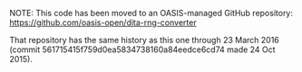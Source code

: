 

NOTE: This code has been moved to an OASIS-managed GitHub repository: https://github.com/oasis-open/dita-rng-converter

That repository has the same history as this one through 23 March 2016 (commit 561715415f759d0ea5834738160a84eedce6cd74 made 
24 Oct 2015).

